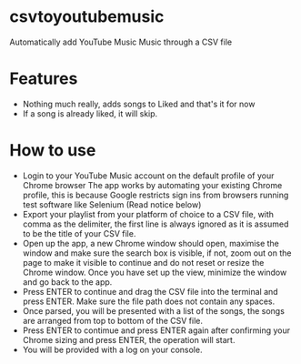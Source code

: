 # csvtoyoutubemusic
Automatically add YouTube Music Music through a CSV file

# Features
- Nothing much really, adds songs to Liked and that's it for now
- If a song is already liked, it will skip.

# How to use
- Login to your YouTube Music account on the default profile of your Chrome browser
    The app works by automating your existing Chrome profile, this is because Google restricts sign ins from browsers running test software like Selenium
    (Read notice below)
- Export your playlist from your platform of choice to a CSV file, with comma as the delimiter, the first line is always ignored as it is assumed to be the title of your CSV file.
- Open up the app, a new Chrome window should open, maximise the window and make sure the search box is visible, if not, zoom out on the page to make it visible to continue and do not reset or resize the Chrome window. Once you have set up the view, minimize the window and go back to the app.
- Press ENTER to continue and drag the CSV file into the terminal and press ENTER. Make sure the file path does not contain any spaces.
- Once parsed, you will be presented with a list of the songs, the songs are arranged from top to bottom of the CSV file.
- Press ENTER to contimue and press ENTER again after confirming your Chrome sizing and press ENTER, the operation will start.
- You will be provided with a log on your console.

